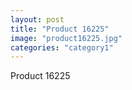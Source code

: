 ```yaml
---
layout: post
title: "Product 16225"
image: "product16225.jpg"
categories: "category1"
---
```

Product 16225
